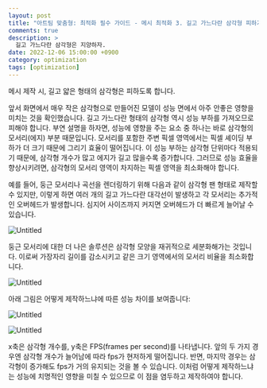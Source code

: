 ```yaml
---
layout: post
title: "아트팀 맞춤형: 최적화 필수 가이드 - 메시 최적화 3. 길고 가느다란 삼각형 피하기"
comments: true  
description: >
  길고 가느다란 삼각형은 지양하자.
date: 2022-12-06 15:00:00 +0900
category: optimization
tags: [optimization]
---
```


메시 제작 시, 길고 얇은 형태의 삼각형은 피하도록 합니다.

앞서 화면에서 매우 작은 삼각형으로 만들어진 모델이 성능 면에서 아주 안좋은 영향을 미치는 것을 확인했습니다. 길고 가느다란 형태의 삼각형 역시 성능 부하를 가져오므로 피해야 합니다. 부연 설명을 하자면, 성능에 영향을 주는 요소 중 하나는 바로 삼각형의 모서리(에지) 부분 때문입니다. 모서리를 포함한 주변 픽셀 영역에서는 픽셀 셰이딩 부하가 더 크기 때문에 그리기 효율이 떨어집니다. 이 성능 부하는 삼각형 단위마다 적용되기 때문에, 삼각형 개수가 많고 에지가 길고 많을수록 증가합니다. 그러므로 성능 효율을 향상시키려면, 삼각형의 모서리 영역이 차지하는 픽셀 영역을 최소화해야 합니다.

예를 들어, 둥근 모서리나 곡선을 렌더링하기 위해 다음과 같이 삼각형 팬 형태로 제작할 수 있지만, 이렇게 하면 여러 개의 길고 가느다란 대각선이 발생하고 각 모서리는 추가적인 오버헤드가 발생합니다. 심지어 사이즈까지 커지면 오버헤드가 더 빠르게 늘어날 수 있습니다.

![Untitled](/images/art-team-thin-polygon/f01.png)

둥근 모서리에 대한 더 나은 솔루션은 삼각형 모양을 재귀적으로 세분화해가는 것입니다. 이로써 가장자리 길이를 감소시키고 같은 크기 영역에서의 모서리 비율을 최소화합니다.

![Untitled](/images/art-team-thin-polygon/f02.png)

아래 그림은 어떻게 제작하느냐에 따른 성능 차이를 보여줍니다:

![Untitled](/images/art-team-thin-polygon/f03.png)

![Untitled](/images/art-team-thin-polygon/f04.png)

x축은 삼각형 개수를, y축은 FPS(frames per second)를 나타냅니다. 앞의 두 가지 경우엔 삼각형 개수가 늘어남에 따라 fps가 현저하게 떨어집니다. 반면, 마지막 경우는 삼각형이 증가해도 fps가 거의 유지되는 것을 볼 수 있습니다. 이처럼 어떻게 제작하느냐는 성능에 치명적인 영향을 미칠 수 있으므로 이 점을 염두하고 제작하여야 합니다.